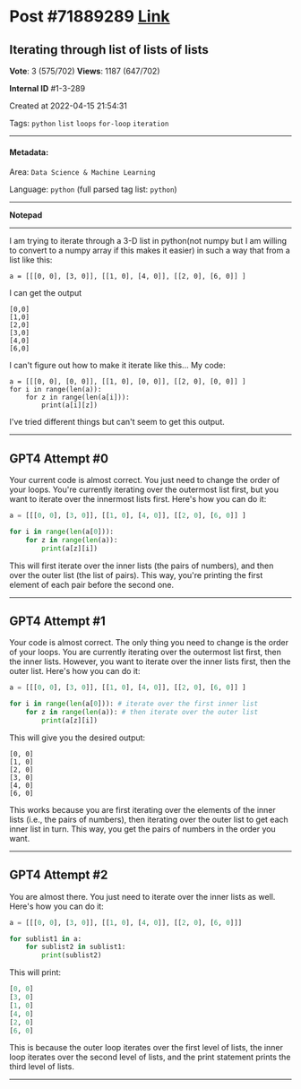 
# Post \#71889289 [Link](https://stackoverflow.com/questions/71889289/)

## Iterating through list of lists of lists

**Vote**: 3 (575/702) **Views**: 1187 (647/702) 

**Internal ID** \#1-3-289

Created at 2022-04-15 21:54:31

Tags: `python` `list` `loops` `for-loop` `iteration`

----------

#### Metadata:

Area: `Data Science & Machine Learning`

Language: `python` (full parsed tag list: `python`)

----------

**Notepad**


----------

I am trying to iterate through a 3-D list in python(not numpy but I am willing to convert to a numpy array if this makes it easier) in such a way that from a list like this:
```
a = [[[0, 0], [3, 0]], [[1, 0], [4, 0]], [[2, 0], [6, 0]] ]
```

I can get the output
```
[0,0]
[1,0]
[2,0]
[3,0]
[4,0]
[6,0]
```

I can't figure out how to make it iterate like this...
My code:
```
a = [[[0, 0], [0, 0]], [[1, 0], [0, 0]], [[2, 0], [0, 0]] ]
for i in range(len(a)):
    for z in range(len(a[i])):
        print(a[i][z])
```

I've tried different things but can't seem to get this output.


----------
        
## GPT4 Attempt \#0

Your current code is almost correct. You just need to change the order of your loops. You're currently iterating over the outermost list first, but you want to iterate over the innermost lists first. Here's how you can do it:

```python
a = [[[0, 0], [3, 0]], [[1, 0], [4, 0]], [[2, 0], [6, 0]] ]

for i in range(len(a[0])):
    for z in range(len(a)):
        print(a[z][i])
```

This will first iterate over the inner lists (the pairs of numbers), and then over the outer list (the list of pairs). This way, you're printing the first element of each pair before the second one.

--------

## GPT4 Attempt \#1

Your code is almost correct. The only thing you need to change is the order of your loops. You are currently iterating over the outermost list first, then the inner lists. However, you want to iterate over the inner lists first, then the outer list. Here's how you can do it:

```python
a = [[[0, 0], [3, 0]], [[1, 0], [4, 0]], [[2, 0], [6, 0]] ]

for i in range(len(a[0])): # iterate over the first inner list
    for z in range(len(a)): # then iterate over the outer list
        print(a[z][i])
```

This will give you the desired output:

```
[0, 0]
[1, 0]
[2, 0]
[3, 0]
[4, 0]
[6, 0]
```

This works because you are first iterating over the elements of the inner lists (i.e., the pairs of numbers), then iterating over the outer list to get each inner list in turn. This way, you get the pairs of numbers in the order you want.

--------

## GPT4 Attempt \#2

You are almost there. You just need to iterate over the inner lists as well. Here's how you can do it:

```python
a = [[[0, 0], [3, 0]], [[1, 0], [4, 0]], [[2, 0], [6, 0]]]

for sublist1 in a:
    for sublist2 in sublist1:
        print(sublist2)
```

This will print:

```python
[0, 0]
[3, 0]
[1, 0]
[4, 0]
[2, 0]
[6, 0]
```

This is because the outer loop iterates over the first level of lists, the inner loop iterates over the second level of lists, and the print statement prints the third level of lists.

--------

